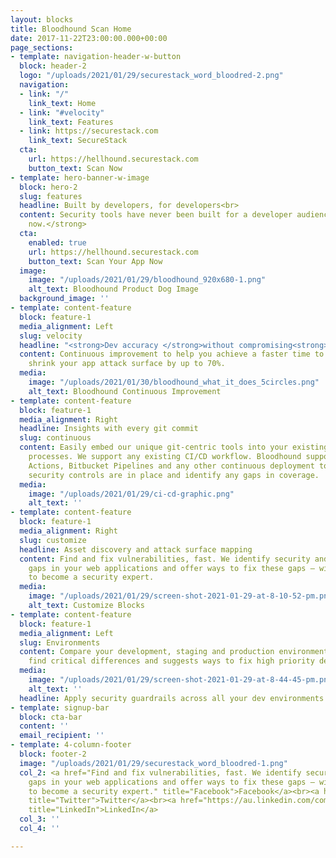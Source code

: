 ```yaml
---
layout: blocks
title: Bloodhound Scan Home
date: 2017-11-22T23:00:00.000+00:00
page_sections:
- template: navigation-header-w-button
  block: header-2
  logo: "/uploads/2021/01/29/securestack_word_bloodred-2.png"
  navigation:
  - link: "/"
    link_text: Home
  - link: "#velocity"
    link_text: Features
  - link: https://securestack.com
    link_text: SecureStack
  cta:
    url: https://hellhound.securestack.com
    button_text: Scan Now
- template: hero-banner-w-image
  block: hero-2
  slug: features
  headline: Built by developers, for developers<br>
  content: Security tools have never been built for a developer audience.<br><strong>Until
    now.</strong>
  cta:
    enabled: true
    url: https://hellhound.securestack.com
    button_text: Scan Your App Now
  image:
    image: "/uploads/2021/01/29/bloodhound_920x680-1.png"
    alt_text: Bloodhound Product Dog Image
  background_image: ''
- template: content-feature
  block: feature-1
  media_alignment: Left
  slug: velocity
  headline: "<strong>Dev accuracy </strong>without compromising<strong> dev velocity</strong><br>"
  content: Continuous improvement to help you achieve a faster time to business and
    shrink your app attack surface by up to 70%.
  media:
    image: "/uploads/2021/01/30/bloodhound_what_it_does_5circles.png"
    alt_text: Bloodhound Continuous Improvement
- template: content-feature
  block: feature-1
  media_alignment: Right
  headline: Insights with every git commit
  slug: continuous
  content: Easily embed our unique git-centric tools into your existing development
    processes. We support any existing CI/CD workflow. Bloodhound supports Github
    Actions, Bitbucket Pipelines and any other continuous deployment tool.<br>Verify
    security controls are in place and identify any gaps in coverage.
  media:
    image: "/uploads/2021/01/29/ci-cd-graphic.png"
    alt_text: ''
- template: content-feature
  block: feature-1
  media_alignment: Right
  slug: customize
  headline: Asset discovery and attack surface mapping
  content: Find and fix vulnerabilities, fast. We identify security and scalability
    gaps in your web applications and offer ways to fix these gaps – without you needing
    to become a security expert.
  media:
    image: "/uploads/2021/01/29/screen-shot-2021-01-29-at-8-10-52-pm.png"
    alt_text: Customize Blocks
- template: content-feature
  block: feature-1
  media_alignment: Left
  slug: Environments
  content: Compare your development, staging and production environments to quickly
    find critical differences and suggests ways to fix high priority defects.
  media:
    image: "/uploads/2021/01/29/screen-shot-2021-01-29-at-8-44-45-pm.png"
    alt_text: ''
  headline: Apply security guardrails across all your dev environments
- template: signup-bar
  block: cta-bar
  content: ''
  email_recipient: ''
- template: 4-column-footer
  block: footer-2
  image: "/uploads/2021/01/29/securestack_word_bloodred-1.png"
  col_2: <a href="Find and fix vulnerabilities, fast. We identify security and scalability
    gaps in your web applications and offer ways to fix these gaps – without you needing
    to become a security expert." title="Facebook">Facebook</a><br><a href="https://twitter.com/@securestackco"
    title="Twitter">Twitter</a><br><a href="https://au.linkedin.com/company/securestack"
    title="LinkedIn">LinkedIn</a>
  col_3: ''
  col_4: ''

---
```

